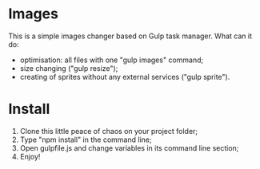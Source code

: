 # Images 
This is a simple images changer based on Gulp task manager.
What can it do:
- optimisation: all files with one "gulp images" command;
- size changing ("gulp resize");
- creating of sprites without any external services ("gulp sprite").

# Install

1. Clone this little peace of chaos on your project folder;
2. Type "npm install" in the command line;
3. Open gulpfile.js and change variables in its command line section;
4. Enjoy!
